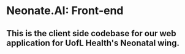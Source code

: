# Neonate.AI: Front-end
## This is the client side codebase for our web application for UofL Health's Neonatal wing.